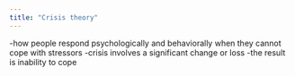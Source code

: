 ```yaml
---
title: "Crisis theory"
---
```

-how people respond psychologically and behaviorally when they cannot cope with stressors
-crisis involves a significant change or loss
-the result is inability to cope

